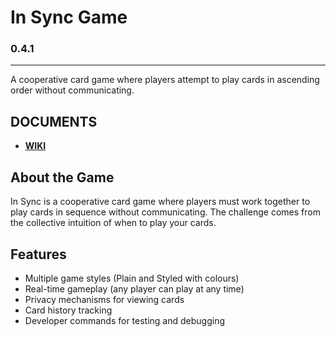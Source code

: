 
# In Sync Game

### 0.4.1
---

A cooperative card game where players attempt to play cards in ascending order without communicating.

## DOCUMENTS
- **[WIKI](https://github.com/ocean-onion/In-Sync-OM-Public/wiki)**

## About the Game

In Sync is a cooperative card game where players must work together to play cards in sequence without communicating. The challenge comes from the collective intuition of when to play your cards.

## Features

- Multiple game styles (Plain and Styled with colours)
- Real-time gameplay (any player can play at any time)
- Privacy mechanisms for viewing cards
- Card history tracking
- Developer commands for testing and debugging
